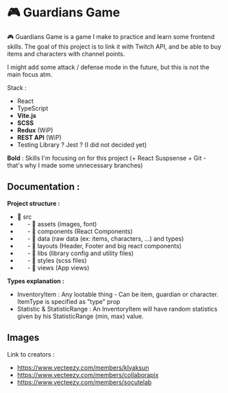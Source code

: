 # 🎮 Guardians Game

🎮 Guardians Game is a game I make to practice and learn some frontend skills.
The goal of this project is to link it with Twitch API, and be able to buy items and characters with channel points.

I might add some attack / defense mode in the future, but this is not the main focus atm.

Stack :

- React
- TypeScript
- **Vite.js**
- **SCSS**
- **Redux** (WiP)
- **REST API** (WiP)
- Testing Library ? Jest ? (I did not decided yet)

**Bold** : Skills I'm focusing on for this project (+ React Suspsense + Git - that's why I made some unnecessary branches)

## Documentation :

**Project structure :**

- 📁 src
- &nbsp;&nbsp;&nbsp;&nbsp;&nbsp;&nbsp;- 📁 assets (images, font)
- &nbsp;&nbsp;&nbsp;&nbsp;&nbsp;&nbsp;- 📁 components (React Components)
- &nbsp;&nbsp;&nbsp;&nbsp;&nbsp;&nbsp;- 📁 data (raw data (ex: items, characters, ...) and types)
- &nbsp;&nbsp;&nbsp;&nbsp;&nbsp;&nbsp;- 📁 layouts (Header, Footer and big react components)
- &nbsp;&nbsp;&nbsp;&nbsp;&nbsp;&nbsp;- 📁 libs (library config and utility files)
- &nbsp;&nbsp;&nbsp;&nbsp;&nbsp;&nbsp;- 📁 styles (scss files)
- &nbsp;&nbsp;&nbsp;&nbsp;&nbsp;&nbsp;- 📁 views (App views)

**Types explanation :**

- InventoryItem : Any lootable thing - Can be item, guardian or character. ItemType is specified as "type" prop
- Statistic & StatisticRange : An InventoryItem will have random statistics given by his StatisticRange (min, max) value.

## Images

Link to creators :

- https://www.vecteezy.com/members/klyaksun
- https://www.vecteezy.com/members/collaborapix
- https://www.vecteezy.com/members/socutelab
